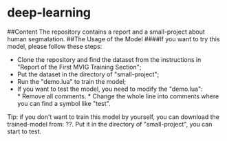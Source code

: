 # deep-learning
##Content
The repository contains a report and a small-project about human segmatation.
##The Usage of the Model
####If you want to try this model, please follow these steps:<br>
* Clone the repository and find the dataset from the instructions in "Report of the First MVIG Training Section";<br>
* Put the dataset in the directory of "small-project";<br>
* Run the "demo.lua" to train the model;<br>
* If you want to test the model, you need to modify the "demo.lua": <br>
      * Remove all comments. 
      * Change the whole line into comments where you can find a symbol like "test".<br>
      
Tip: if you don't want to train this model by yourself, you can download the trained-model from: ??. Put it in the directory of "small-project", you can start to test.
